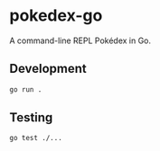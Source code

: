 # pokedex-go

A command-line REPL Pokédex in Go.

## Development

```sh
go run .
```

## Testing

```sh
go test ./...
```
